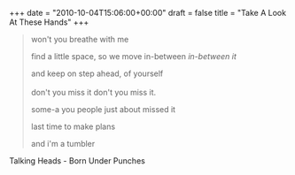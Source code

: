 +++
date = "2010-10-04T15:06:00+00:00"
draft = false
title = "Take A Look At These Hands"
+++
<blockquote>&#13;
<p>won't you breathe with me</p>&#13;
<p>find a little space, so we move in-between <em>in-between it</em></p>&#13;
<p>and keep on step ahead, of yourself<br /><br />don't you miss it don't you miss it.</p>&#13;
<p>some-a you people just about missed it</p>&#13;
<p>last time to make plans</p>&#13;
<p>and i'm a tumbler</p>&#13;
</blockquote>&#13;
<p>Talking Heads - Born Under Punches</p> 
